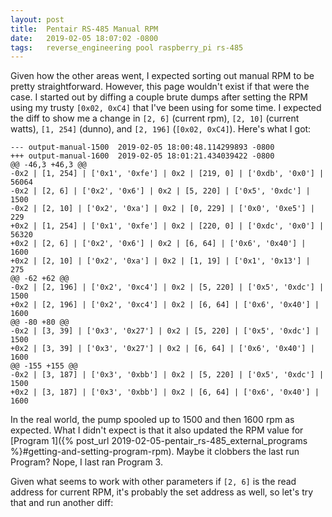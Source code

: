 ```yaml
---
layout: post
title:  Pentair RS-485 Manual RPM
date:   2019-02-05 18:07:02 -0800
tags:   reverse_engineering pool raspberry_pi rs-485
---
```

Given how the other areas went, I expected sorting out manual RPM to be pretty straightforward.  However, this page wouldn't exist if that were the case.  I started out by diffing a couple brute dumps after setting the RPM using my trusty `[0x02, 0xC4]` that I've been using for some time.  I expected the diff to show me a change in `[2, 6]` (current rpm), `[2, 10]` (current watts), `[1, 254]` (dunno), and `[2, 196]` (`[0x02, 0xC4]`).  Here's what I got:
```
--- output-manual-1500	2019-02-05 18:00:48.114299893 -0800
+++ output-manual-1600	2019-02-05 18:01:21.434039422 -0800
@@ -46,3 +46,3 @@
-0x2 | [1, 254] | ['0x1', '0xfe'] | 0x2 | [219, 0] | ['0xdb', '0x0'] | 56064
-0x2 | [2, 6] | ['0x2', '0x6'] | 0x2 | [5, 220] | ['0x5', '0xdc'] | 1500
-0x2 | [2, 10] | ['0x2', '0xa'] | 0x2 | [0, 229] | ['0x0', '0xe5'] | 229
+0x2 | [1, 254] | ['0x1', '0xfe'] | 0x2 | [220, 0] | ['0xdc', '0x0'] | 56320
+0x2 | [2, 6] | ['0x2', '0x6'] | 0x2 | [6, 64] | ['0x6', '0x40'] | 1600
+0x2 | [2, 10] | ['0x2', '0xa'] | 0x2 | [1, 19] | ['0x1', '0x13'] | 275
@@ -62 +62 @@
-0x2 | [2, 196] | ['0x2', '0xc4'] | 0x2 | [5, 220] | ['0x5', '0xdc'] | 1500
+0x2 | [2, 196] | ['0x2', '0xc4'] | 0x2 | [6, 64] | ['0x6', '0x40'] | 1600
@@ -80 +80 @@
-0x2 | [3, 39] | ['0x3', '0x27'] | 0x2 | [5, 220] | ['0x5', '0xdc'] | 1500
+0x2 | [3, 39] | ['0x3', '0x27'] | 0x2 | [6, 64] | ['0x6', '0x40'] | 1600
@@ -155 +155 @@
-0x2 | [3, 187] | ['0x3', '0xbb'] | 0x2 | [5, 220] | ['0x5', '0xdc'] | 1500
+0x2 | [3, 187] | ['0x3', '0xbb'] | 0x2 | [6, 64] | ['0x6', '0x40'] | 1600
```
In the real world, the pump spooled up to 1500 and then 1600 rpm as expected.  What I didn't expect is that it also updated the RPM value for [Program 1]({% post_url 2019-02-05-pentair_rs-485_external_programs %}#getting-and-setting-program-rpm).  Maybe it clobbers the last run Program?  Nope, I last ran Program 3.

Given what seems to work with other parameters if `[2, 6]` is the read address for current RPM, it's probably the set address as well, so let's try that and run another diff:
